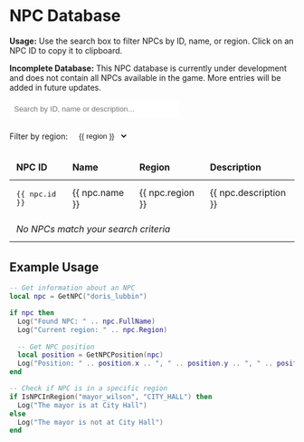 # NPC Database

<div class="custom-block tip">
  <p><strong>Usage:</strong> Use the search box to filter NPCs by ID, name, or region. Click on an NPC ID to copy it to clipboard.</p>
</div>

<div class="custom-block warning">
  <p><strong>Incomplete Database:</strong> This NPC database is currently under development and does not contain all NPCs available in the game. More entries will be added in future updates.</p>
</div>

<script setup>
import { ref, computed, onMounted } from 'vue'

const npcs = ref([
  { id: 'doris_lubbin', name: 'Doris Lubbin', region: 'DOWNTOWN', description: 'Local shop owner' },
])

const searchQuery = ref('')
const selectedRegion = ref('ALL')

const regions = computed(() => {
  const uniqueRegions = new Set(['ALL'])
  npcs.value.forEach(npc => uniqueRegions.add(npc.region))
  return Array.from(uniqueRegions)
})

const filteredNpcs = computed(() => {
  return npcs.value.filter(npc => {
    const matchesSearch = searchQuery.value === '' || 
      npc.id.toLowerCase().includes(searchQuery.value.toLowerCase()) ||
      npc.name.toLowerCase().includes(searchQuery.value.toLowerCase()) ||
      npc.description.toLowerCase().includes(searchQuery.value.toLowerCase())
    
    const matchesRegion = selectedRegion.value === 'ALL' || npc.region === selectedRegion.value
    
    return matchesSearch && matchesRegion
  })
})

const copyToClipboard = (text) => {
  navigator.clipboard.writeText(text)
  alert(`Copied: ${text}`)
}
</script>

<div class="database-controls">
  <div class="search-box">
    <input 
      v-model="searchQuery" 
      type="text" 
      placeholder="Search by ID, name or description..." 
    />
  </div>
  
  <div class="filter-box">
    <label for="region-filter">Filter by region:</label>
    <select v-model="selectedRegion" id="region-filter">
      <option v-for="region in regions" :key="region" :value="region">
        {{ region }}
      </option>
    </select>
  </div>
</div>

<table class="database-table">
  <thead>
    <tr>
      <th>NPC ID</th>
      <th>Name</th>
      <th>Region</th>
      <th>Description</th>
    </tr>
  </thead>
  <tbody>
    <tr v-for="npc in filteredNpcs" :key="npc.id">
      <td class="id-cell" @click="copyToClipboard(npc.id)">{{ npc.id }}</td>
      <td>{{ npc.name }}</td>
      <td>{{ npc.region }}</td>
      <td>{{ npc.description }}</td>
    </tr>
    <tr v-if="filteredNpcs.length === 0">
      <td colspan="4" class="no-results">No NPCs match your search criteria</td>
    </tr>
  </tbody>
</table>

## Example Usage

```lua
-- Get information about an NPC
local npc = GetNPC("doris_lubbin")

if npc then
  Log("Found NPC: " .. npc.FullName)
  Log("Current region: " .. npc.Region)
  
  -- Get NPC position
  local position = GetNPCPosition(npc)
  Log("Position: " .. position.x .. ", " .. position.y .. ", " .. position.z)
end

-- Check if NPC is in a specific region
if IsNPCInRegion("mayor_wilson", "CITY_HALL") then
  Log("The mayor is at City Hall")
else
  Log("The mayor is not at City Hall")
end
```

<style>
.database-controls {
  display: flex;
  flex-wrap: wrap;
  gap: 1rem;
  margin-bottom: 1rem;
}

.search-box input {
  width: 300px;
  padding: 0.5rem;
  border: 1px solid var(--vp-c-divider);
  border-radius: 4px;
}

.filter-box {
  display: flex;
  align-items: center;
  gap: 0.5rem;
}

.filter-box select {
  padding: 0.5rem;
  border: 1px solid var(--vp-c-divider);
  border-radius: 4px;
  background-color: var(--vp-c-bg);
  color: var(--vp-c-text-1);
}

.database-table {
  width: 100%;
  border-collapse: collapse;
  margin-bottom: 2rem;
}

.database-table th,
.database-table td {
  padding: 0.75rem;
  border: 1px solid var(--vp-c-divider);
  text-align: left;
}

.database-table th {
  background-color: var(--vp-c-bg-soft);
  font-weight: bold;
}

.database-table tr:nth-child(even) {
  background-color: var(--vp-c-bg-soft);
}

.id-cell {
  font-family: monospace;
  cursor: pointer;
  color: var(--vp-c-brand);
  transition: background-color 0.2s;
}

.id-cell:hover {
  background-color: var(--vp-c-brand-dimm);
}

.no-results {
  text-align: center;
  font-style: italic;
  color: var(--vp-c-text-2);
}
</style> 